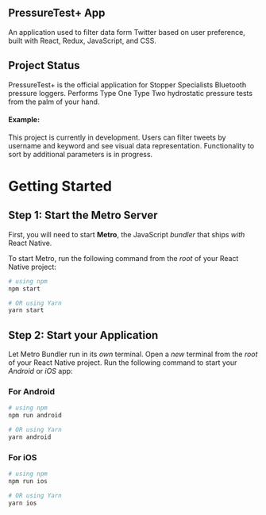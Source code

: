## PressureTest+ App
 

An application used to filter data form Twitter based on user preference, built with React, Redux, JavaScript, and CSS.

## Project Status
PressureTest+ is the official application for Stopper Specialists Bluetooth pressure loggers. Performs Type One Type Two hydrostatic pressure tests from the palm of your hand.

#### Example:

This project is currently in development. Users can filter tweets by username and keyword and see visual data representation. Functionality to sort by additional parameters is in progress.


# Getting Started


## Step 1: Start the Metro Server

First, you will need to start **Metro**, the JavaScript _bundler_ that ships _with_ React Native.

To start Metro, run the following command from the _root_ of your React Native project:

```bash
# using npm
npm start

# OR using Yarn
yarn start
```

## Step 2: Start your Application

Let Metro Bundler run in its _own_ terminal. Open a _new_ terminal from the _root_ of your React Native project. Run the following command to start your _Android_ or _iOS_ app:

### For Android

```bash
# using npm
npm run android

# OR using Yarn
yarn android
```

### For iOS

```bash
# using npm
npm run ios

# OR using Yarn
yarn ios

